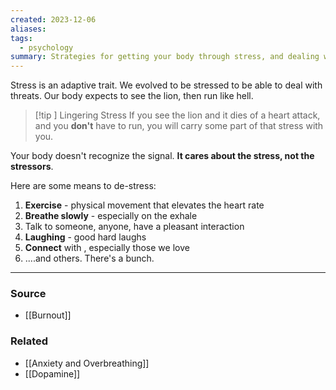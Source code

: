 ```yaml
---
created: 2023-12-06
aliases: 
tags:
  - psychology
summary: Strategies for getting your body through stress, and dealing with it.
---
```

Stress is an adaptive trait. We evolved to be stressed to be able to deal with threats. Our body expects to see the lion, then run like hell. 

> [!tip ] Lingering Stress
> If you see the lion and it dies of a heart attack, and you **don't** have to run, you will carry some part of that stress with you. 

Your body doesn't recognize the signal. **It cares about the stress, not the stressors**. 

Here are some means to de-stress:
1. **Exercise** - physical movement that elevates the heart rate
2. **Breathe slowly** - especially on the exhale
3. Talk to someone, anyone, have a pleasant interaction 
4. **Laughing** - good hard laughs
5. **Connect** with , especially those we love 
6. ....and others. There's a bunch. 

****
### Source
- [[Burnout]]

### Related
- [[Anxiety and Overbreathing]]
- [[Dopamine]]